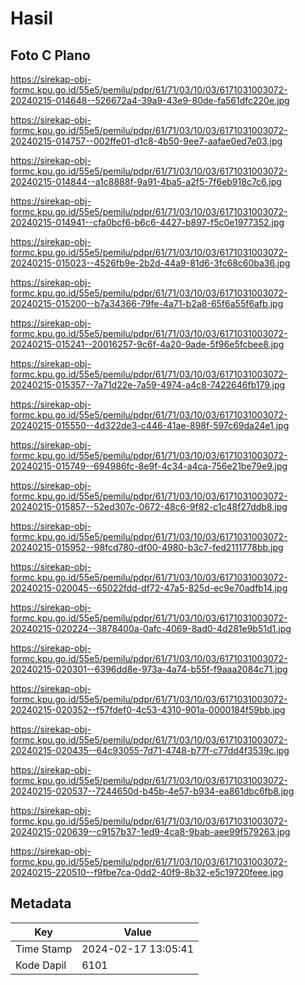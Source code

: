 # Hasil

## Foto C Plano

https://sirekap-obj-formc.kpu.go.id/55e5/pemilu/pdpr/61/71/03/10/03/6171031003072-20240215-014648--526672a4-39a9-43e9-80de-fa561dfc220e.jpg

https://sirekap-obj-formc.kpu.go.id/55e5/pemilu/pdpr/61/71/03/10/03/6171031003072-20240215-014757--002ffe01-d1c8-4b50-9ee7-aafae0ed7e03.jpg

https://sirekap-obj-formc.kpu.go.id/55e5/pemilu/pdpr/61/71/03/10/03/6171031003072-20240215-014844--a1c8888f-9a91-4ba5-a2f5-7f6eb918c7c6.jpg

https://sirekap-obj-formc.kpu.go.id/55e5/pemilu/pdpr/61/71/03/10/03/6171031003072-20240215-014941--cfa0bcf6-b6c6-4427-b897-f5c0e1977352.jpg

https://sirekap-obj-formc.kpu.go.id/55e5/pemilu/pdpr/61/71/03/10/03/6171031003072-20240215-015023--4526fb9e-2b2d-44a9-81d6-3fc68c60ba36.jpg

https://sirekap-obj-formc.kpu.go.id/55e5/pemilu/pdpr/61/71/03/10/03/6171031003072-20240215-015200--b7a34366-79fe-4a71-b2a8-65f6a55f6afb.jpg

https://sirekap-obj-formc.kpu.go.id/55e5/pemilu/pdpr/61/71/03/10/03/6171031003072-20240215-015241--20016257-9c6f-4a20-9ade-5f96e5fcbee8.jpg

https://sirekap-obj-formc.kpu.go.id/55e5/pemilu/pdpr/61/71/03/10/03/6171031003072-20240215-015357--7a71d22e-7a59-4974-a4c8-7422646fb179.jpg

https://sirekap-obj-formc.kpu.go.id/55e5/pemilu/pdpr/61/71/03/10/03/6171031003072-20240215-015550--4d322de3-c446-41ae-898f-597c69da24e1.jpg

https://sirekap-obj-formc.kpu.go.id/55e5/pemilu/pdpr/61/71/03/10/03/6171031003072-20240215-015749--694986fc-8e9f-4c34-a4ca-756e21be79e9.jpg

https://sirekap-obj-formc.kpu.go.id/55e5/pemilu/pdpr/61/71/03/10/03/6171031003072-20240215-015857--52ed307c-0672-48c6-9f82-c1c48f27ddb8.jpg

https://sirekap-obj-formc.kpu.go.id/55e5/pemilu/pdpr/61/71/03/10/03/6171031003072-20240215-015952--98fcd780-df00-4980-b3c7-fed2111778bb.jpg

https://sirekap-obj-formc.kpu.go.id/55e5/pemilu/pdpr/61/71/03/10/03/6171031003072-20240215-020045--65022fdd-df72-47a5-825d-ec9e70adfb14.jpg

https://sirekap-obj-formc.kpu.go.id/55e5/pemilu/pdpr/61/71/03/10/03/6171031003072-20240215-020224--3878400a-0afc-4069-8ad0-4d281e9b51d1.jpg

https://sirekap-obj-formc.kpu.go.id/55e5/pemilu/pdpr/61/71/03/10/03/6171031003072-20240215-020301--6396dd8e-973a-4a74-b55f-f9aaa2084c71.jpg

https://sirekap-obj-formc.kpu.go.id/55e5/pemilu/pdpr/61/71/03/10/03/6171031003072-20240215-020352--f57fdef0-4c53-4310-901a-0000184f59bb.jpg

https://sirekap-obj-formc.kpu.go.id/55e5/pemilu/pdpr/61/71/03/10/03/6171031003072-20240215-020435--64c93055-7d71-4748-b77f-c77dd4f3539c.jpg

https://sirekap-obj-formc.kpu.go.id/55e5/pemilu/pdpr/61/71/03/10/03/6171031003072-20240215-020537--7244650d-b45b-4e57-b934-ea861dbc6fb8.jpg

https://sirekap-obj-formc.kpu.go.id/55e5/pemilu/pdpr/61/71/03/10/03/6171031003072-20240215-020639--c9157b37-1ed9-4ca8-9bab-aee99f579263.jpg

https://sirekap-obj-formc.kpu.go.id/55e5/pemilu/pdpr/61/71/03/10/03/6171031003072-20240215-220510--f9fbe7ca-0dd2-40f9-8b32-e5c19720feee.jpg


## Metadata

| Key        | Value               |
| ---------- | ------------------- |
| Time Stamp | 2024-02-17 13:05:41 |
| Kode Dapil | 6101                |



